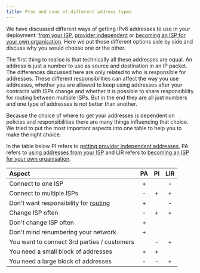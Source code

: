 ```yaml
---
title: Pros and cons of different address types
---
```

We have discussed different ways of getting IPv6 addresses to use in your
deployment: [from your ISP](../use_PA), [provider independent](../use_PI) or
[becoming an ISP for your own organisation](../become_LIR). Here we put those
different options side by side and discuss why you would choose one or the
other.

The first thing to realise is that technically all these addresses are
equal. An address is just a number to use as source and destination in an
IP packet. The differences discussed here are only related to who is
responsible for addresses. These different responsibilities can affect
the way you use addresses, whether you are allowed to keep using addresses
after your contracts with ISPs change and whether it is possible to share
responsibility for routing between multiple ISPs. But in the end they are
all just numbers and one type of addresses is not better than another.

Because the choice of where to get your addresses is dependent on policies
and responsibilities there are many things influencing that choice. We
tried to put the most important aspects into one table to help you to
make the right choice.

In the table below
PI refers to [getting provider independent addresses](../use_PI),
PA refers to [using addresses from your ISP](../use_PA) and
LIR refers to [becoming an ISP for your own organisation](../become_LIR).

| Aspect                                                  | PA  | PI  | LIR |
|:--------------------------------------------------------|:---:|:---:|:---:|
| Connect to one ISP                                      |  +  |     |  -  |
| Connect to multiple ISPs                                |  -  |  +  |  +  |
| Don't want responsibility for [routing](../routability) |  +  |     |  -  |
| Change ISP often                                        |  -  |  +  |  +  |
| Don't change ISP often                                  |  +  |     |     |
| Don't mind renumbering your network                     |  +  |     |     |
| You want to connect 3rd parties / customers             |     |  -  |  +  |
| You need a small block of addresses                     |  +  |  +  |     |
| You need a large block of addresses                     |  -  |  -  |  +  |
